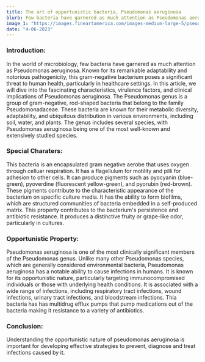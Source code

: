 ```yaml
---
title: The art of opportunistic bacteria, Pseudomonas aeruginosa
blurb: Few bacteria have garnered as much attention as Pseudomonas aeruginosa. A significant threat to human health, particularly in healthcare settings.
image_1: "https://images.fineartamerica.com/images-medium-large-5/pseudomonas-aeruginosa-bacteria-cdcscience-photo-library.jpg"
date: "4-06-2023"
---
```


### Introduction:

In the world of microbiology, few bacteria have garnered as
much attention as Pseudomonas aeruginosa. Known for its remarkable
adaptability and notorious pathogenicity, this gram-negative bacterium poses
a significant threat to human health, particularly in healthcare settings. In this
article, we will dive into the fascinating characteristics, virulence factors, and
clinical implications of Pseudomonas aeruginosa.
The Pseudomonas genus is a group of gram-negative, rod-shaped bacteria
that belong to the family Pseudomonadaceae. These bacteria are known for
their metabolic diversity, adaptability, and ubiquitous distribution in various
environments, including soil, water, and plants. The genus includes several
species, with Pseudomonas aeruginosa being one of the most well-known and
extensively studied species.

### Special Charaters: 
This bacteria is an encapsulated gram negative aerobe
that uses oxygen through celluar respiration. It has a flagellulum for motility
and pilli for adhesion to other cells. It can produce pigments such as
pyocyanin (blue-green), pyoverdine (fluorescent yellow-green), and pyorubin
(red-brown). These pigments contribute to the characteristic appearance of
the bacterium on specific culture media. It has the ability to form biofilms,
which are structured communities of bacteria embedded in a self-produced
matrix. This property contributes to the bacterium's persistence and antibiotic
resistance. It produces a distinctive fruity or grape-like odor, particularly in
cultures.

### Opportunistic Property: 
Pseudomonas aeruginosa is one of the most
clinically significant members of the Pseudomonas genus. Unlike many other
Pseudomonas species, which are generally considered environmental bacteria,
Pseudomonas aeruginosa has a notable ability to cause infections in humans.
It is known for its opportunistic nature, particularly targeting
immunocompromised individuals or those with underlying health conditions.
It is associated with a wide range of infections, including respiratory tract
infections, wound infections, urinary tract infections, and bloodstream
infections. Thia bacteria has has multidrug efflux pumps that pump
medications out of the bacteria making it resistance to a variety of antibiotics.

### Conclusion: 
Understanding the opportunistic nature of pseudomonas
aeruginosa is important for developing effective strategies to prevent,
diagnose and treat infections caused by it.